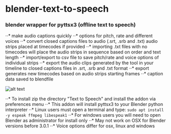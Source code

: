 # blender-text-to-speech
### blender wrapper for pyttsx3 (offline text to speech)
⋅⋅* make audio captions quickly
⋅⋅* options for pitch, rate and different voices
⋅⋅* convert closed captions files to audio (.srt, .srb and .txt) audio strips placed at timecodes if provided
⋅⋅* importing .txt files with no timecodes will place the audio strips in sequence based on order and text length
⋅⋅* import/export to csv file to save pitch/rate and voice options of individual strips
⋅⋅* export the audio clips generated by the tool in your timeline to closed captions files in .srt, .srb and .txt format
⋅⋅* export generates new timecodes based on audio strips starting frames
⋅⋅* caption data saved to blendfile

![alt text](https://github.com/technisculpt/blender-text-to-speech-offline/blob/main/ui_preview.png)

⋅⋅* To install zip the directory "Text to Speech" and install the addon via preferences menu
⋅⋅* This addon will install pyttsx3 to your Blender python interpreter
⋅⋅* Linux users must open a terminal and type:
`sudo apt install -y espeak ffmpeg libespeak1`
⋅⋅* For windows users you will need to open Blender as administrator for install only
⋅⋅* May not work on OSX for Blender versions before 3.0.1
⋅⋅* Voice options differ for osx, linux and windows